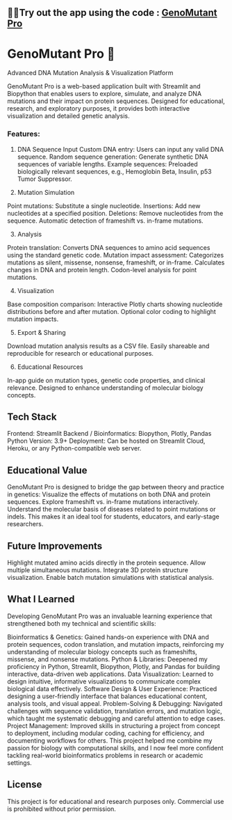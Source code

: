 ## 🧬🧬Try out the app using the code : [GenoMutant Pro](https://genomutantpro-mutationanalysis-gssfefbmyurpqnjjzwwf32.streamlit.app/)
# GenoMutant Pro 🧬

Advanced DNA Mutation Analysis & Visualization Platform

GenoMutant Pro is a web-based application built with Streamlit and Biopython that enables users to explore, simulate, and analyze DNA mutations and their impact on protein sequences. Designed for educational, research, and exploratory purposes, it provides both interactive visualization and detailed genetic analysis.

### Features:

1. DNA Sequence Input
Custom DNA entry: Users can input any valid DNA sequence.
Random sequence generation: Generate synthetic DNA sequences of variable lengths.
Example sequences: Preloaded biologically relevant sequences, e.g., Hemoglobin Beta, Insulin, p53 Tumor Suppressor.

2. Mutation Simulation

Point mutations: Substitute a single nucleotide.
Insertions: Add new nucleotides at a specified position.
Deletions: Remove nucleotides from the sequence.
Automatic detection of frameshift vs. in-frame mutations.

3. Analysis

Protein translation: Converts DNA sequences to amino acid sequences using the standard genetic code.
Mutation impact assessment: Categorizes mutations as silent, missense, nonsense, frameshift, or in-frame.
Calculates changes in DNA and protein length.
Codon-level analysis for point mutations.

4. Visualization

Base composition comparison: Interactive Plotly charts showing nucleotide distributions before and after mutation.
Optional color coding to highlight mutation impacts.

5. Export & Sharing

Download mutation analysis results as a CSV file.
Easily shareable and reproducible for research or educational purposes.

6. Educational Resources

In-app guide on mutation types, genetic code properties, and clinical relevance.
Designed to enhance understanding of molecular biology concepts.

## Tech Stack

Frontend: Streamlit
Backend / Bioinformatics: Biopython, Plotly, Pandas
Python Version: 3.9+
Deployment: Can be hosted on Streamlit Cloud, Heroku, or any Python-compatible web server.


## Educational Value

GenoMutant Pro is designed to bridge the gap between theory and practice in genetics:
Visualize the effects of mutations on both DNA and protein sequences.
Explore frameshift vs. in-frame mutations interactively.
Understand the molecular basis of diseases related to point mutations or indels.
This makes it an ideal tool for students, educators, and early-stage researchers.

## Future Improvements

Highlight mutated amino acids directly in the protein sequence.
Allow multiple simultaneous mutations.
Integrate 3D protein structure visualization.
Enable batch mutation simulations with statistical analysis.

## What I Learned

Developing GenoMutant Pro was an invaluable learning experience that strengthened both my technical and scientific skills:

Bioinformatics & Genetics: Gained hands-on experience with DNA and protein sequences, codon translation, and mutation impacts, reinforcing my understanding of molecular biology concepts such as frameshifts, missense, and nonsense mutations.
Python & Libraries: Deepened my proficiency in Python, Streamlit, Biopython, Plotly, and Pandas for building interactive, data-driven web applications.
Data Visualization: Learned to design intuitive, informative visualizations to communicate complex biological data effectively.
Software Design & User Experience: Practiced designing a user-friendly interface that balances educational content, analysis tools, and visual appeal.
Problem-Solving & Debugging: Navigated challenges with sequence validation, translation errors, and mutation logic, which taught me systematic debugging and careful attention to edge cases.
Project Management: Improved skills in structuring a project from concept to deployment, including modular coding, caching for efficiency, and documenting workflows for others.
This project helped me combine my passion for biology with computational skills, and I now feel more confident tackling real-world bioinformatics problems in research or academic settings.

## License
This project is for educational and research purposes only. Commercial use is prohibited without prior permission.
